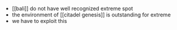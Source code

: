 - [[bali]] do not have well recognized extreme spot
- the environment of [[citadel genesis]] is outstanding for extreme
- we have to exploit this